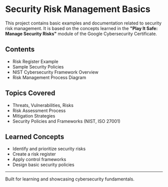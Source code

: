 # Security Risk Management Basics

This project contains basic examples and documentation related to security risk management. It is based on the concepts learned in the **"Play It Safe: Manage Security Risks"** module of the Google Cybersecurity Certificate.

## Contents

- Risk Register Example
- Sample Security Policies
- NIST Cybersecurity Framework Overview
- Risk Management Process Diagram

## Topics Covered

- Threats, Vulnerabilities, Risks
- Risk Assessment Process
- Mitigation Strategies
- Security Policies and Frameworks (NIST, ISO 27001)

##  Learned Concepts

- Identify and prioritize security risks
- Create a risk register
- Apply control frameworks
- Design basic security policies

---

 Built for learning and showcasing cybersecurity fundamentals.
